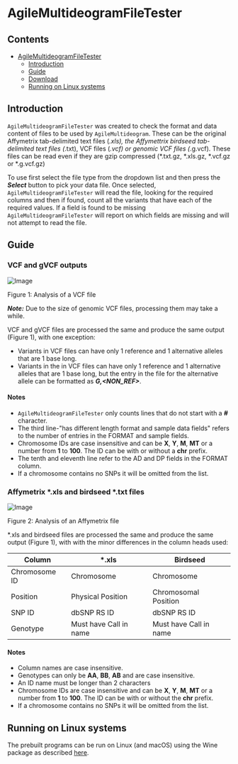 # AgileMultideogramFileTester

## Contents

- [AgileMultideogramFileTester](#agilemultideogramfiletester) 
  - [Introduction](#introduction) 
  - [Guide](#guide)
  - [Download](program/README.md)
  - [Running on Linux systems](#running-on-linux-systems)
  
## Introduction

```AgileMultideogramFileTester``` was created to check the format and data content of files to be used by ```AgileMultideogram```. These can be the original Affymetrix tab-delimited text files (*.xls), the Affymettrix birdseed tab-delimited text files (*.txt), VCF files (*.vcf) or genomic VCF files (*.g.vcf). These files can be read even if they are gzip compressed (*.txt.gz, *.xls.gz, *.vcf.gz or *.g.vcf.gz)

To use first select the file type from the dropdown list and then press the ***Select*** button to pick your data file. Once selected, ```AgileMultideogramFileTester``` will read the file, looking for the required columns and then if found, count all the variants that have each of the required values. If a field is found to be missing ```AgileMultideogramFileTester``` will report on which fields are missing and will not attempt to read the file.

## Guide

### VCF and gVCF outputs

![Image](images/Figure1.jpg)

Figure 1: Analysis of a VCF file

***Note:*** Due to the size of genomic VCF files, processing them may take a while. 

VCF and gVCF files are processed the same and produce the same output (Figure 1), with one exception: 

- Variants in VCF files can have only 1 reference and 1 alternative alleles that are 1 base long.
- Variants in the in VCF files can have only 1 reference and 1 alternative alleles that are 1 base long, but the entry in the file for the alternative allele can be formatted as ***G,<NON_REF>***.

#### Notes
- ```AgileMultideogramFileTester``` only counts lines that do not start with a **#** character.
- The third line-"has different length format and sample data fields" refers to the number of entries in the FORMAT and sample fields.
- Chromosome IDs are case insensitive and can be **X**, **Y**, **M**, **MT** or a number from **1** to **100**. The ID can be with or without a **chr** prefix.
- The tenth and eleventh line refer to the AD and DP fields in the FORMAT column.
- If a chromosome contains no SNPs it will be omitted from the list.

### Affymetrix *.xls and birdseed *.txt files

![Image](images/Figure2.jpg)

Figure 2: Analysis of an Affymetrix file

*.xls and birdseed files are processed the same and produce the same output (Figure 1), with with the minor differences in the column heads used:

|Column|*.xls|Birdseed|
|-|-|-|
|Chromosome ID|Chromosome|Chromosome|
|Position|Physical Position|Chromosomal Position|
|SNP ID|dbSNP RS ID|dbSNP RS ID|
|Genotype|Must have Call in name|Must have Call in name|

#### Notes

- Column names are case insensitive.
- Genotypes can only be **AA**, **BB**, **AB** and are case insensitive.
- An ID name must be longer than 2 characters
- Chromosome IDs are case insensitive and can be **X**, **Y**, **M**,  **MT** or a number from **1** to **100**. The ID can be with or without the **chr** prefix.
- If a chromosome contains no SNPs it will be omitted from the list.

## Running on Linux systems
The prebuilt programs can be run on Linux (and macOS) using the Wine package as described [here](https://github.com/msjimc/RunningWindowsProgramsOnLinux/blob/main/README.md).